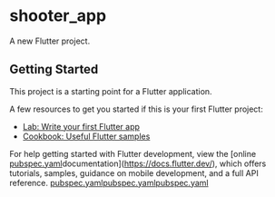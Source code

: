 
# shooter_app

A new Flutter project.

## Getting Started

This project is a starting point for a Flutter application.

A few resources to get you started if this is your first Flutter project:

- [Lab: Write your first Flutter app](https://docs.flutter.dev/get-started/codelab)
- [Cookbook: Useful Flutter samples](https://docs.flutter.dev/cookbook)

For help getting started with Flutter development, view the
[online [pubspec.yaml](pubspec.yaml)documentation](https://docs.flutter.dev/), which offers tutorials,
samples, guidance on mobile development, and a full API reference.
[pubspec.yaml](pubspec.yaml)[pubspec.yaml](pubspec.yaml)[pubspec.yaml](pubspec.yaml)
